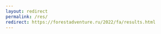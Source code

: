 ```yaml
---
layout: redirect
permalink: /res/
redirect: https://forestadventure.ru/2022/fa/results.html
---
```

